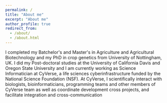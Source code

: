 ```yaml
---
permalink: /
title: "About me"
excerpt: "About me"
author_profile: true
redirect_from: 
  - /about/
  - /about.html
---
```


I completed my Batchelor's and Master's in Agriculture and Agricultural Biotechnology and my PhD in crop genetics from University of Nottingham, UK. I did my Post-doctoral studies at the University of California Davis and Oregon State University and I am currently working as Science Informatician at CyVerse, a life sciences cyberinfrastructure funded by the National Science Foundation (NSF). At CyVerse, I scientifically interact with biologists, bioinformaticians, programming teams and other members of CyVerse team as well as coordinate development cross projects, and facilitate integration and cross-communication
